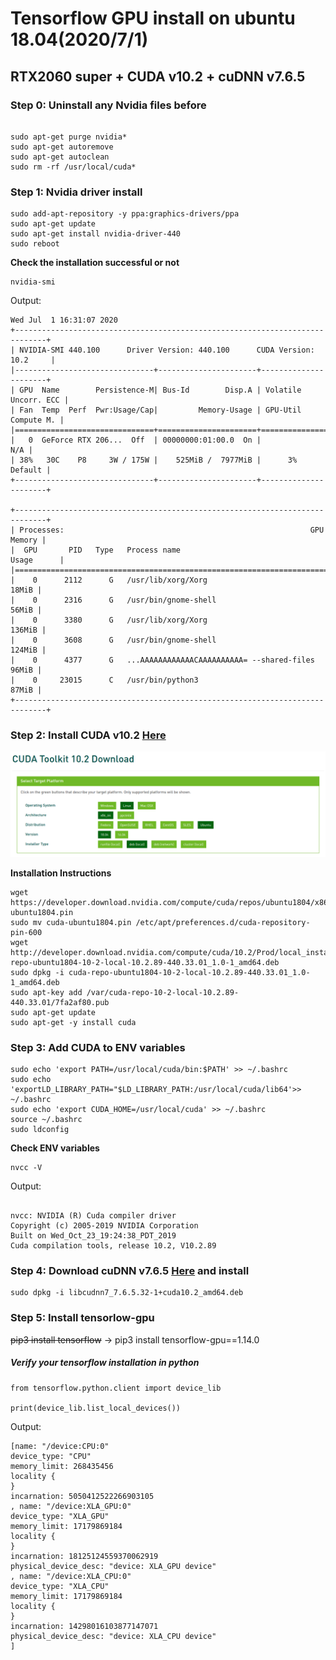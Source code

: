# Tensorflow GPU install on ubuntu 18.04(2020/7/1)

## RTX2060 super + CUDA v10.2 + cuDNN v7.6.5

### Step 0: Uninstall any Nvidia files before
```

sudo apt-get purge nvidia*
sudo apt-get autoremove
sudo apt-get autoclean
sudo rm -rf /usr/local/cuda*

```
### Step 1: Nvidia driver install
```
sudo add-apt-repository -y ppa:graphics-drivers/ppa
sudo apt-get update
sudo apt-get install nvidia-driver-440
sudo reboot

```
**Check the installation successful or not**
```
nvidia-smi
```
Output:
```
Wed Jul  1 16:31:07 2020       
+-----------------------------------------------------------------------------+
| NVIDIA-SMI 440.100      Driver Version: 440.100      CUDA Version: 10.2     |
|-------------------------------+----------------------+----------------------+
| GPU  Name        Persistence-M| Bus-Id        Disp.A | Volatile Uncorr. ECC |
| Fan  Temp  Perf  Pwr:Usage/Cap|         Memory-Usage | GPU-Util  Compute M. |
|===============================+======================+======================|
|   0  GeForce RTX 206...  Off  | 00000000:01:00.0  On |                  N/A |
| 38%   30C    P8     3W / 175W |    525MiB /  7977MiB |      3%      Default |
+-------------------------------+----------------------+----------------------+
                                                                               
+-----------------------------------------------------------------------------+
| Processes:                                                       GPU Memory |
|  GPU       PID   Type   Process name                             Usage      |
|=============================================================================|
|    0      2112      G   /usr/lib/xorg/Xorg                            18MiB |
|    0      2316      G   /usr/bin/gnome-shell                          56MiB |
|    0      3380      G   /usr/lib/xorg/Xorg                           136MiB |
|    0      3608      G   /usr/bin/gnome-shell                         124MiB |
|    0      4377      G   ...AAAAAAAAAAAACAAAAAAAAAA= --shared-files    96MiB |
|    0     23015      C   /usr/bin/python3                              87MiB |
+-----------------------------------------------------------------------------+
```
### Step 2: Install CUDA v10.2 [Here](https://developer.nvidia.com/cuda-10.2-download-archive?target_os=Linux&target_arch=x86_64&target_distro=Ubuntu&target_version=1804&target_type=deblocal)

![image](https://github.com/s0936929599/Tensorflow-gpu-install-ubuntu-18.04/blob/master/cuda.png)

**Installation Instructions**
```
wget https://developer.download.nvidia.com/compute/cuda/repos/ubuntu1804/x86_64/cuda-ubuntu1804.pin
sudo mv cuda-ubuntu1804.pin /etc/apt/preferences.d/cuda-repository-pin-600
wget http://developer.download.nvidia.com/compute/cuda/10.2/Prod/local_installers/cuda-repo-ubuntu1804-10-2-local-10.2.89-440.33.01_1.0-1_amd64.deb
sudo dpkg -i cuda-repo-ubuntu1804-10-2-local-10.2.89-440.33.01_1.0-1_amd64.deb
sudo apt-key add /var/cuda-repo-10-2-local-10.2.89-440.33.01/7fa2af80.pub
sudo apt-get update
sudo apt-get -y install cuda

```
### Step 3: Add CUDA to ENV variables

```
sudo echo 'export PATH=/usr/local/cuda/bin:$PATH' >> ~/.bashrc
sudo echo 'exportLD_LIBRARY_PATH="$LD_LIBRARY_PATH:/usr/local/cuda/lib64'>> ~/.bashrc
sudo echo 'export CUDA_HOME=/usr/local/cuda' >> ~/.bashrc
source ~/.bashrc
sudo ldconfig

```

**Check ENV variables**
```
nvcc -V

```
Output:
```

nvcc: NVIDIA (R) Cuda compiler driver
Copyright (c) 2005-2019 NVIDIA Corporation
Built on Wed_Oct_23_19:24:38_PDT_2019
Cuda compilation tools, release 10.2, V10.2.89

```
### Step 4: Download cuDNN v7.6.5 [Here](https://developer.nvidia.com/rdp/cudnn-download) and install
```
sudo dpkg -i libcudnn7_7.6.5.32-1+cuda10.2_amd64.deb

```
### Step 5: Install tensorlow-gpu
  ~~pip3 install tensorflow~~  -> pip3 install tensorflow-gpu==1.14.0 

##### Verify your tensorflow installation in python

```
from tensorflow.python.client import device_lib

print(device_lib.list_local_devices())
```
Output:
```
[name: "/device:CPU:0"
device_type: "CPU"
memory_limit: 268435456
locality {
}
incarnation: 5050412522266903105
, name: "/device:XLA_GPU:0"
device_type: "XLA_GPU"
memory_limit: 17179869184
locality {
}
incarnation: 18125124559370062919
physical_device_desc: "device: XLA_GPU device"
, name: "/device:XLA_CPU:0"
device_type: "XLA_CPU"
memory_limit: 17179869184
locality {
}
incarnation: 14298016103877147071
physical_device_desc: "device: XLA_CPU device"
]

```
